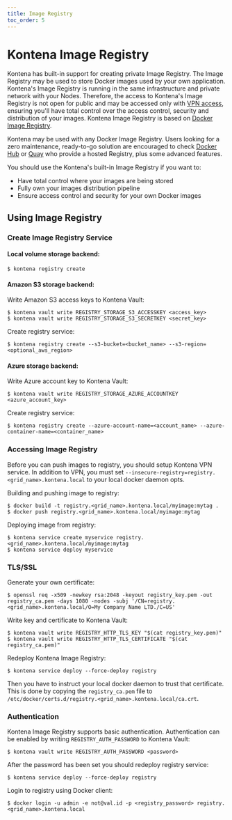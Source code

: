 ```yaml
---
title: Image Registry
toc_order: 5
---
```


# Kontena Image Registry

Kontena has built-in support for creating private Image Registry. The Image Registry may be used to store Docker images used by your own application. Kontena's Image Registry is running in the same infrastructure and private network with your Nodes. Therefore, the access to Kontena's Image Registry is not open for public and may be accessed only with [VPN access](vpn-access.md), ensuring you'll have total control over the access control, security and distribution of your images. Kontena Image Registry is based on [Docker Image Registry](https://docs.docker.com/registry/).

Kontena may be used with any Docker Image Registry. Users looking for a zero maintenance, ready-to-go solution are encouraged to check [Docker Hub](https://hub.docker.com/account/signup/) or [Quay](https://quay.io/) who provide a hosted Registry, plus some advanced features.

You should use the Kontena's built-in Image Registry if you want to:

* Have total control where your images are being stored
* Fully own your images distribution pipeline
* Ensure access control and security for your own Docker images


## Using Image Registry

### Create Image Registry Service

#### Local volume storage backend:

```
$ kontena registry create
```

#### Amazon S3 storage backend:

Write Amazon S3 access keys to Kontena Vault:

```
$ kontena vault write REGISTRY_STORAGE_S3_ACCESSKEY <access_key>
$ kontena vault write REGISTRY_STORAGE_S3_SECRETKEY <secret_key>
```

Create registry service:

```
$ kontena registry create --s3-bucket=<bucket_name> --s3-region=<optional_aws_region>
```

#### Azure storage backend:

Write Azure account key to Kontena Vault:

```
$ kontena vault write REGISTRY_STORAGE_AZURE_ACCOUNTKEY <azure_account_key>
```

Create registry service:

```
$ kontena registry create --azure-account-name=<account_name> --azure-container-name=<container_name>
```

### Accessing Image Registry

Before you can push images to registry, you should setup Kontena VPN service. In addition to VPN, you must set `--insecure-registry=registry.<grid_name>.kontena.local` to your local docker daemon opts.

Building and pushing image to registry:

```
$ docker build -t registry.<grid_name>.kontena.local/myimage:mytag .
$ docker push registry.<grid_name>.kontena.local/myimage:mytag
```

Deploying image from registry:

```
$ kontena service create myservice registry.<grid_name>.kontena.local/myimage:mytag
$ kontena service deploy myservice
```

### TLS/SSL

Generate your own certificate:

```
$ openssl req -x509 -newkey rsa:2048 -keyout registry_key.pem -out registry_ca.pem -days 1080 -nodes -subj '/CN=registry.<grid_name>.kontena.local/O=My Company Name LTD./C=US'
```

Write key and certificate to Kontena Vault:

```
$ kontena vault write REGISTRY_HTTP_TLS_KEY "$(cat registry_key.pem)"
$ kontena vault write REGISTRY_HTTP_TLS_CERTIFICATE "$(cat registry_ca.pem)"
```

Redeploy Kontena Image Registry:

```
$ kontena service deploy --force-deploy registry
```

Then you have to instruct your local docker daemon to trust that certificate. This is done by copying the `registry_ca.pem` file to `/etc/docker/certs.d/registry.<grid_name>.kontena.local/ca.crt`.


### Authentication

Kontena Image Registry supports basic authentication. Authentication can be enabled by writing `REGISTRY_AUTH_PASSWORD` to Kontena Vault:

```
$ kontena vault write REGISTRY_AUTH_PASSWORD <password>
```

After the password has been set you should redeploy registry service:

```
$ kontena service deploy --force-deploy registry
```

Login to registry using Docker client:

```
$ docker login -u admin -e not@val.id -p <registry_password> registry.<grid_name>.kontena.local
```
